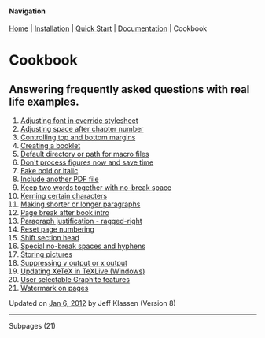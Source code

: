 #### Navigation

[Home](../home/README.md)  | [Installation](../installation/README.md) | [Quick Start](../quick-start/README.md) | [Documentation](../cookbook/README.md) | Cookbook 


# Cookbook


## Answering frequently asked questions with real life examples.  

1.  [Adjusting font in override stylesheet](adjusting-font-in-override-stylesheet/README.md)
2.  [Adjusting space after chapter number](adjusting-space-after-chapter-number/README.md)
3.  [Controlling top and bottom margins](controlling-top-and-bottom-margins/README.md)
4.  [Creating a booklet](creating-a-booklet/README.md)
5.  [Default directory or path for macro files](default-directory-or-path-for-macro-files/README.md)
6.  [Don't process figures now and save time](dont-process-figures-now-and-save-time/README.md)
7.  [Fake bold or italic](fake-bold-or-italic/README.md)
8.  [Include another PDF file](include-another-pdf-file/README.md)
9.  [Keep two words together with no-break space](keep-two-words-together-with-no-break-space/README.md)
10.  [Kerning certain characters](kerning-certain-characters/README.md)
11.  [Making shorter or longer paragraphs](making-shorter-or-longer-paragraphs/README.md)
12.  [Page break after book intro](page-break-after-book-intro/README.md)
13.  [Paragraph justification - ragged-right](paragraph-justification-ragged-right/README.md)
14.  [Reset page numbering](reset-page-numbering/README.md)
15.  [Shift section head](shift-section-head/README.md)
16.  [Special no-break spaces and hyphens](special-no-break-spaces-and-hyphens/README.md)
17.  [Storing pictures](storing-pictures/README.md)
18.  [Suppressing v output or x output](suppressing-v-output-or-x-output/README.md)
19.  [Updating XeTeX in TeXLive (Windows)](updating-xetex-in-texlive/README.md)
20.  [User selectable Graphite features](user-selectable-graphite-features/README.md)
21.  [Watermark on pages](watermark-on-pages/README.md)

Updated on <abbr class="updated" title="2012-01-06T15:47:16.482Z">Jan 6, 2012</abbr> by <span class="author"><span class="vcard">Jeff Klassen</span> </span>(Version <span class="sites:revision">8</span>)


* * *
Subpages (21)
